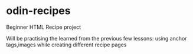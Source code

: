 # odin-recipes
Beginner HTML Recipe project 

Will be practising the learned from the previous few lessons: using anchor tags,images while creating different recipe pages
